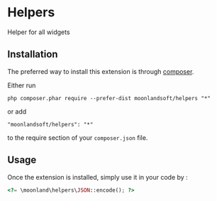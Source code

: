 Helpers
=======
Helper for all widgets

Installation
------------

The preferred way to install this extension is through [composer](http://getcomposer.org/download/).

Either run

```
php composer.phar require --prefer-dist moonlandsoft/helpers "*"
```

or add

```
"moonlandsoft/helpers": "*"
```

to the require section of your `composer.json` file.


Usage
-----

Once the extension is installed, simply use it in your code by  :

```php
<?= \moonland\helpers\JSON::encode(); ?>
```